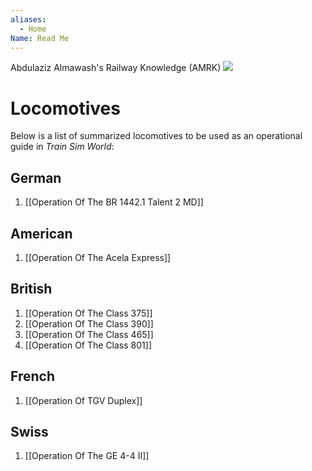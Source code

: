 ```yaml
---
aliases:
  - Home
Name: Read Me
---
```

Abdulaziz Almawash's Railway Knowledge (AMRK)
![](https://static.wikia.nocookie.net/train-sim-world/images/8/8f/TSW5-Header.jpg/revision/latest?cb=20240828084245)

# Locomotives
Below is a list of summarized locomotives to be used as an operational guide in *Train Sim World*:
## German
1. [[Operation Of The BR 1442.1 Talent 2 MD]]

## American
1. [[Operation Of The Acela Express]]

## British
1. [[Operation Of The Class 375]]
2. [[Operation Of The Class 390]]
3. [[Operation Of The Class 465]]
4. [[Operation Of The Class 801]]

## French
1. [[Operation Of TGV Duplex]]

## Swiss
1. [[Operation Of The GE 4-4 II]]